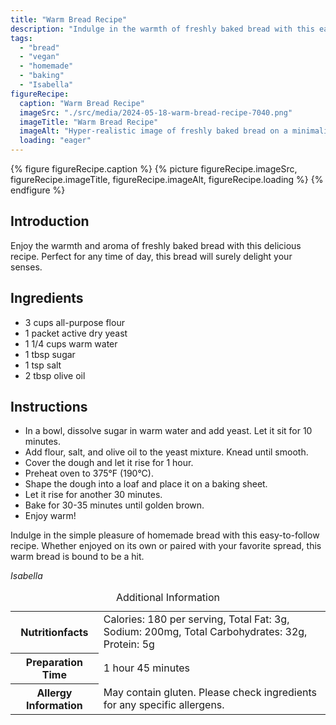 ```yaml
---
title: "Warm Bread Recipe"
description: "Indulge in the warmth of freshly baked bread with this easy recipe. Perfect for any occasion, this homemade bread is a delightful treat for your taste buds."
tags:
  - "bread"
  - "vegan"
  - "homemade"
  - "baking"
  - "Isabella"
figureRecipe: 
  caption: "Warm Bread Recipe"
  imageSrc: "./src/media/2024-05-18-warm-bread-recipe-7040.png"
  imageTitle: "Warm Bread Recipe"
  imageAlt: "Hyper-realistic image of freshly baked bread on a minimalist table, exuding warmth and homemade comfort."
  loading: "eager"
---
```


{% figure figureRecipe.caption %}
{% picture figureRecipe.imageSrc, figureRecipe.imageTitle, figureRecipe.imageAlt, figureRecipe.loading %}
{% endfigure %}

## Introduction

Enjoy the warmth and aroma of freshly baked bread with this delicious recipe. Perfect for any time of day, this bread will surely delight your senses.

## Ingredients

- 3 cups all-purpose flour
- 1 packet active dry yeast
- 1 1/4 cups warm water
- 1 tbsp sugar
- 1 tsp salt
- 2 tbsp olive oil

## Instructions

- In a bowl, dissolve sugar in warm water and add yeast. Let it sit for 10 minutes.
- Add flour, salt, and olive oil to the yeast mixture. Knead until smooth.
- Cover the dough and let it rise for 1 hour.
- Preheat oven to 375°F (190°C).
- Shape the dough into a loaf and place it on a baking sheet.
- Let it rise for another 30 minutes.
- Bake for 30-35 minutes until golden brown.
- Enjoy warm!

Indulge in the simple pleasure of homemade bread with this easy-to-follow recipe. Whether enjoyed on its own or paired with your favorite spread, this warm bread is bound to be a hit.

*Isabella*

<table><caption class='sr-only'>Additional Information</caption><tr><th>Nutritionfacts</th><td>Calories: 180 per serving, Total Fat: 3g, Sodium: 200mg, Total Carbohydrates: 32g, Protein: 5g&nbsp;</td></tr><tr><th>Preparation Time</th><td>1 hour 45 minutes&nbsp;</td></tr><tr><th>Allergy Information</th><td>May contain gluten. Please check ingredients for any specific allergens.&nbsp;</td></tr></table>

